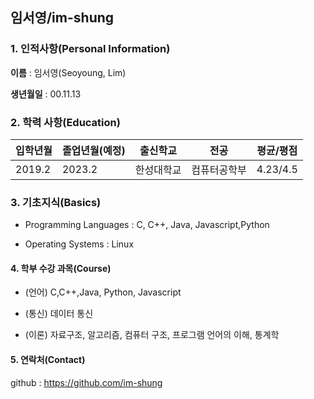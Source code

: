 ## 임서영/im-shung

### 1. 인적사항(Personal Information)

**이름** : 임서영(Seoyoung, Lim)

**생년월일** : 00.11.13

### 2. 학력 사항(Education)

| 입학년월 | 졸업년월(예정) | 출신학교   | 전공         | 평균/평점 |
| -------- | -------------- | ---------- | ------------ | --------- |
| 2019.2   | 2023.2         | 한성대학교 | 컴퓨터공학부 | 4.23/4.5  |

### 3. 기초지식(Basics)

- Programming Languages : C, C++, Java, Javascript,Python

- Operating Systems : Linux

#### 4. 학부 수강 과목(Course)

- (언어) C,C++,Java, Python, Javascript

- (통신)  데이터 통신 

- (이론) 자료구조, 알고리즘, 컴퓨터 구조, 프로그램 언어의 이해, 통계학 

  

#### 5. 연락처(Contact)

github : https://github.com/im-shung